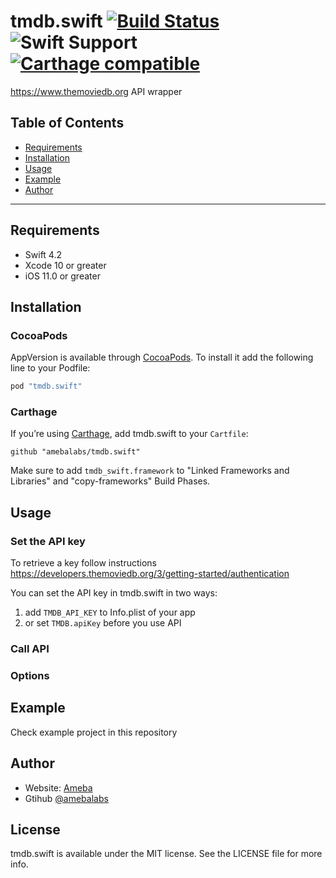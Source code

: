 # tmdb.swift [![Build Status](https://travis-ci.com/amebalabs/tmdb.swift.svg?branch=master)](https://travis-ci.com/amebalabs/tmdb.swift) ![Swift Support](https://img.shields.io/badge/Swift-4.2-orange.svg) [![Carthage compatible](https://img.shields.io/badge/Carthage-compatible-4BC51D.svg?style=flat)](https://github.com/Carthage/Carthage)

https://www.themoviedb.org API wrapper

## Table of Contents
- [Requirements](https://github.com/amebalabs/ImageSlider/#requirements)
- [Installation](https://github.com/amebalabs/ImageSlider/#nstallation)
- [Usage](https://github.com/amebalabs/ImageSlider/#usage)
- [Example](https://github.com/amebalabs/ImageSlider/#example)
- [Author](https://github.com/amebalabs/ImageSlider/#author)

---

## Requirements

- Swift 4.2
- Xcode 10 or greater
- iOS 11.0 or greater

## Installation

### CocoaPods

AppVersion is available through [CocoaPods](http://cocoapods.org). To install it add the following line to your Podfile:

```ruby
pod "tmdb.swift"
```

### Carthage

If you’re using [Carthage](https://github.com/Carthage/Carthage), add tmdb.swift to your `Cartfile`:

```
github "amebalabs/tmdb.swift"
```
Make sure to add `tmdb_swift.framework` to "Linked Frameworks and Libraries" and "copy-frameworks" Build Phases.

## Usage
### Set the API key
To retrieve a key follow instructions https://developers.themoviedb.org/3/getting-started/authentication

You can set the API key in tmdb.swift in two ways:
1. add `TMDB_API_KEY` to Info.plist of your app
2. or set `TMDB.apiKey` before you use API
    
### Call API


### Options
## Example
Check example project in this repository
## Author
- Website: [Ameba](https://ameba.co) 
- Gtihub [@amebalabs](https://github.com/amebalabs/)
## License

tmdb.swift is available under the MIT license. See the LICENSE file for more info.
